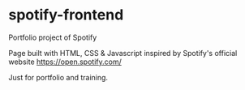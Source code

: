# spotify-frontend

Portfolio project of Spotify

Page built with HTML, CSS & Javascript inspired by Spotify's official website 
https://open.spotify.com/

Just for portfolio and training.